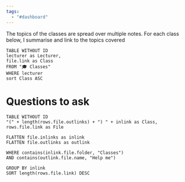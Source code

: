 ```yaml
---
tags:
  - "#dashboard"
---
```

The topics of the classes are spread over multiple notes. For each class below, I summarise and link to the topics covered

```dataview
TABLE WITHOUT ID
lecturer as Lecturer,
file.link as Class
FROM "🎓 Classes"
WHERE lecturer
sort Class ASC
```

# Questions to ask

```dataview
TABLE WITHOUT ID
"(" + length(rows.file.outlinks) + ") " + inlink as Class,
rows.file.link as File

FLATTEN file.inlinks as inlink
FLATTEN file.outlinks as outlink

WHERE contains(inlink.file.folder, "Classes")
AND contains(outlink.file.name, "Help me")

GROUP BY inlink
SORT length(rows.file.link) DESC
```
